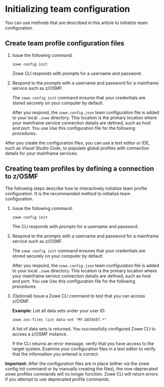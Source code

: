 # Initializing team configuration

You can use methods that are described in this article to initialize team configuration.

## Create team profile configuration files

1. Issue the following command:

    ```
    zowe config init
    ```

    Zowe CLI responds with prompts for a username and password.

2. Respond to the prompts with a username and password for a mainframe service such as z/OSMF.

    The `zowe config init` command ensures that your credentials are stored securely on your computer by default.

    After you respond, the `zowe.config.json` team configuration file is added to your local `.zowe` directory. This location is the primary location where your mainframe service connection details are defined, such as host and port. You use Use this configuration file for the following procedures.

After you create the configuration files, you can use a text editor or IDE, such as *Visual Studio Code*, to populate global profiles with connection details for your mainframe services.
## Creating team profiles by defining a connection to z/OSMF

The following steps describe how to interactively initialize team profile configuration. It is the recommended method to initialize team configuration.

1. Issue the following command:
    ```
    zowe config init
    ```
    The CLI responds with prompts for a username and password.

2.  Respond to the prompts with a username and password for a mainframe service such as z/OSMF.

    The `zowe config init` command ensures that your credentials are stored securely on your computer by default.
    
    After you respond, the `zowe.config.json` team configuration file is added to your local `.zowe` directory. This location is the primary location where your mainframe service connection details are defined, such as host and port. You use Use this configuration file for the following procedures.

3.  (Optional) Issue a Zowe CLI command to test that you can access z/OSMF.

    **Example:** List all data sets under your user ID:
    ```
    zowe zos-files list data-set "MY.DATASET.*"
    ```

    A list of data sets is returned. You successfully configured Zowe CLI to access a z/OSMF instance.
    
    If the CLI returns an error message, verify that you have access to the target system. Examine your configuration files in a text editor to verify that the information you entered is correct.

**Important:** After the configuration files are in place (either via the zowe config init command or by manually creating the files), the now-deprecated zowe profiles commands will no longer function. Zowe CLI will return errors if you attempt to use deprecated profile commands.

